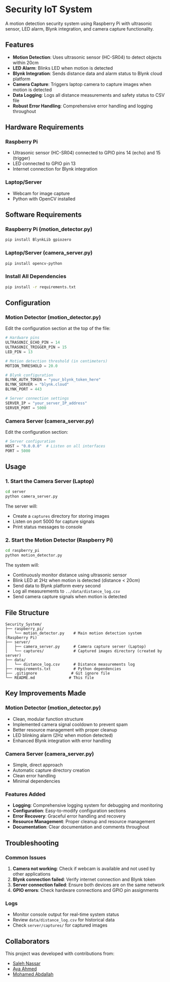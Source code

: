# Security IoT System

A motion detection security system using Raspberry Pi with ultrasonic sensor, LED alarm, Blynk integration, and camera capture functionality.

## Features

- **Motion Detection**: Uses ultrasonic sensor (HC-SR04) to detect objects within 20cm
- **LED Alarm**: Blinks LED when motion is detected
- **Blynk Integration**: Sends distance data and alarm status to Blynk cloud platform
- **Camera Capture**: Triggers laptop camera to capture images when motion is detected
- **Data Logging**: Logs all distance measurements and safety status to CSV file
- **Robust Error Handling**: Comprehensive error handling and logging throughout

## Hardware Requirements

### Raspberry Pi
- Ultrasonic sensor (HC-SR04) connected to GPIO pins 14 (echo) and 15 (trigger)
- LED connected to GPIO pin 13
- Internet connection for Blynk integration

### Laptop/Server
- Webcam for image capture
- Python with OpenCV installed

## Software Requirements

### Raspberry Pi (motion_detector.py)
```bash
pip install BlynkLib gpiozero
```

### Laptop/Server (camera_server.py)
```bash
pip install opencv-python
```

### Install All Dependencies
```bash
pip install -r requirements.txt
```

## Configuration

### Motion Detector (motion_detector.py)
Edit the configuration section at the top of the file:

```python
# Hardware pins
ULTRASONIC_ECHO_PIN = 14
ULTRASONIC_TRIGGER_PIN = 15
LED_PIN = 13

# Motion detection threshold (in centimeters)
MOTION_THRESHOLD = 20.0

# Blynk configuration
BLYNK_AUTH_TOKEN = "your_blynk_token_here"
BLYNK_SERVER = "blynk.cloud"
BLYNK_PORT = 443

# Server connection settings
SERVER_IP = "your_server_IP_address"
SERVER_PORT = 5000
```

### Camera Server (camera_server.py)
Edit the configuration section:

```python
# Server configuration
HOST = "0.0.0.0"  # Listen on all interfaces
PORT = 5000
```

## Usage

### 1. Start the Camera Server (Laptop)
```bash
cd server
python camera_server.py
```

The server will:
- Create a `captures` directory for storing images
- Listen on port 5000 for capture signals
- Print status messages to console

### 2. Start the Motion Detector (Raspberry Pi)
```bash
cd raspberry_pi
python motion_detector.py
```

The system will:
- Continuously monitor distance using ultrasonic sensor
- Blink LED at 2Hz when motion is detected (distance < 20cm)
- Send data to Blynk platform every second
- Log all measurements to `../data/distance_log.csv`
- Send camera capture signals when motion is detected

## File Structure

```
Security_System/
├── raspberry_pi/
│   └── motion_detector.py    # Main motion detection system (Raspberry Pi)
├── server/
│   ├── camera_server.py      # Camera capture server (Laptop)
│   └── captures/             # Captured images directory (created by server)
├── data/
│   └── distance_log.csv      # Distance measurements log
├── requirements.txt          # Python dependencies
├── .gitignore               # Git ignore file
└── README.md               # This file
```

## Key Improvements Made

### Motion Detector (motion_detector.py)
- Clean, modular function structure
- Implemented camera signal cooldown to prevent spam
- Better resource management with proper cleanup
- LED blinking alarm (2Hz when motion detected)
- Enhanced Blynk integration with error handling

### Camera Server (camera_server.py)
- Simple, direct approach
- Automatic capture directory creation
- Clean error handling
- Minimal dependencies

### Features Added
- **Logging**: Comprehensive logging system for debugging and monitoring
- **Configuration**: Easy-to-modify configuration sections
- **Error Recovery**: Graceful error handling and recovery
- **Resource Management**: Proper cleanup and resource management
- **Documentation**: Clear documentation and comments throughout

## Troubleshooting

### Common Issues

1. **Camera not working**: Check if webcam is available and not used by other applications
2. **Blynk connection failed**: Verify internet connection and Blynk token
3. **Server connection failed**: Ensure both devices are on the same network
4. **GPIO errors**: Check hardware connections and GPIO pin assignments

### Logs
- Monitor console output for real-time system status
- Review `data/distance_log.csv` for historical data
- Check `server/captures/` for captured images

## Collaborators

This project was developed with contributions from:

- [Saleh Nassar](https://github.com/salehNassar)
- [Aya Ahmed](https://github.com/AyaAhmed72)
- [Mohamed Abdallah](https://github.com/mohamedabdallah82)
